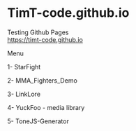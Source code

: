 # TimT-code.github.io
Testing Github Pages  
https://timt-code.github.io


Menu

1- StarFight

2- MMA_Fighters_Demo

3- LinkLore

4- YuckFoo - media library

5- ToneJS-Generator
